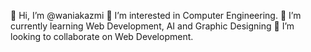 👋 Hi, I’m @waniakazmi
👀 I’m interested in Computer Engineering.
🌱 I’m currently learning Web Development, AI and Graphic Designing
💞️ I’m looking to collaborate on Web Development.
